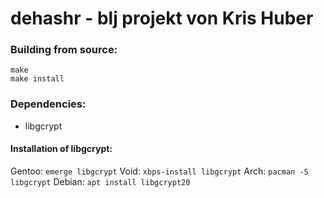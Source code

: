 # dehashr - blj projekt von Kris Huber
### Building from source:
```
make
make install
```
### Dependencies:
- libgcrypt

#### Installation of libgcrypt:
Gentoo: ```emerge libgcrypt```
Void: ```xbps-install libgcrypt```
Arch: ```pacman -S libgcrypt```
Debian: ```apt install libgcrypt20```
